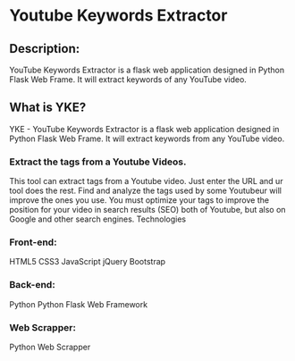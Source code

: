 # Youtube Keywords Extractor

## Description:
YouTube Keywords Extractor is a flask web application designed in Python Flask Web Frame. It will extract keywords of any YouTube video.

## What is YKE?
YKE - YouTube Keywords Extractor is a flask web application designed in Python Flask Web Frame. It will extract keywords from any YouTube video.

### Extract the tags from a Youtube Videos.
This tool can extract tags from a Youtube video.
Just enter the URL and ur tool does the rest.
Find and analyze the tags used by some Youtubeur will improve the ones you use.
You must optimize your tags to improve the position for your video in search results (SEO) both of Youtube, but also on Google and other search engines.
Technologies
### Front-end:
HTML5
CSS3
JavaScript
jQuery
Bootstrap
### Back-end:
Python
Python Flask Web Framework
### Web Scrapper:
Python Web Scrapper